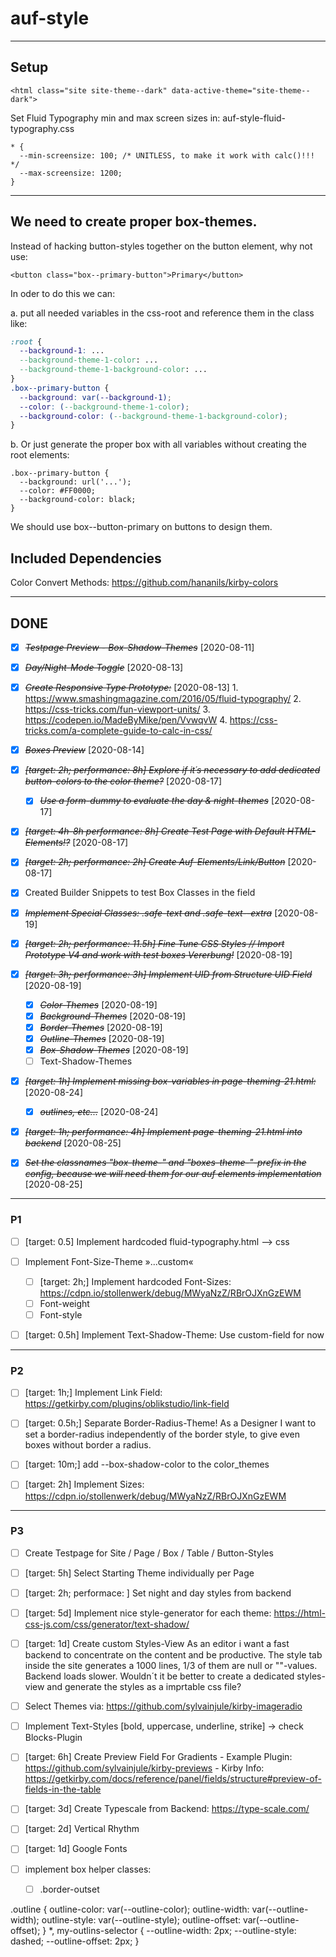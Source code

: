 # auf-style

- - - - - - - - - - - - - - - - - - - - - - - - - - - - - - - - - - - - -

## Setup

```<html class="site site-theme--dark" data-active-theme="site-theme--dark">```

Set Fluid Typography min and max screen sizes in:
auf-style-fluid-typography.css
```
* {
  --min-screensize: 100; /* UNITLESS, to make it work with calc()!!! */
  --max-screensize: 1200;
}
```


- - - - - - - - - - - - - - - - - - - - - - - - - - - - - - - - - - - - -

## We need to create proper box-themes.

Instead of hacking button-styles together on the button element, why not use:

```<button class="box--primary-button">Primary</button>```

In oder to do this we can:

a. put all needed variables in the css-root and reference them in the class like:

```css
:root {
  --background-1: ...
  --background-theme-1-color: ...
  --background-theme-1-background-color: ...
}
.box--primary-button {
  --background: var(--background-1);
  --color: (--background-theme-1-color);
  --background-color: (--background-theme-1-background-color);
}
```

b. Or just generate the proper box with all variables without creating the root elements:

```
.box--primary-button {
  --background: url('...');
  --color: #FF0000;
  --background-color: black;
}
```

We should use box--button-primary on buttons to design them.

## Included Dependencies

Color Convert Methods:
<https://github.com/hananils/kirby-colors>

- - - - - - - - - - - - - - - - - - - - - - - - - - - - - - - - - - - - -

## DONE

* [X] ~~*Testpage Preview - Box-Shadow-Themes*~~ [2020-08-11]

* [X] ~~*Day/Night-Mode Toggle*~~ [2020-08-13]

* [X] ~~*Create Responsive Type Prototype:*~~ [2020-08-13] 
      1. <https://www.smashingmagazine.com/2016/05/fluid-typography/>
      2. <https://css-tricks.com/fun-viewport-units/>
      3. <https://codepen.io/MadeByMike/pen/VvwqvW>
      4. <https://css-tricks.com/a-complete-guide-to-calc-in-css/>

* [X] ~~*Boxes Preview*~~ [2020-08-14]

* [X] ~~*[target: 2h; performance: 8h] Explore if it´s necessary to add dedicated button-colors to the color theme?*~~ [2020-08-17]
  * [X] ~~*Use a form-dummy to evaluate the day & night-themes*~~ [2020-08-17]

* [X] ~~*[target: 4h-8h performance: 8h] Create Test Page with Default HTML-Elements!?*~~ [2020-08-17]

* [X] ~~*[target: 2h; performance: 2h] Create Auf-Elements/Link/Button*~~ [2020-08-17]

* [x] Created Builder Snippets to test Box Classes in the field

* [X] ~~*Implement Special Classes: .safe-text and .safe-text--extra*~~ [2020-08-19]

* [X] ~~*[target: 2h; performance: 11.5h] Fine Tune CSS Styles // Import Prototype V4 and work with test boxes Vererbung!*~~ [2020-08-19]

* [X] ~~*[target: 3h; performance: 3h] Implement UID from Structure UID Field*~~ [2020-08-19]
    * [X] ~~*Color-Themes*~~ [2020-08-19]
    * [X] ~~*Background-Themes*~~ [2020-08-19]
    * [X] ~~*Border-Themes*~~ [2020-08-19]
    * [X] ~~*Outline-Themes*~~ [2020-08-19]
    * [X] ~~*Box-Shadow-Themes*~~ [2020-08-19]
    * [ ] Text-Shadow-Themes

* [X] ~~*[target: 1h] Implement missing box-variables in page-theming-21.html:*~~ [2020-08-24] 
  * [X] ~~*outlines, etc...*~~ [2020-08-24]

* [X] ~~*[target: 1h; performance: 4h] Implement page-theming-21.html into backend*~~ [2020-08-25]

* [X] ~~*Set the classnames "box-theme-" and "boxes-theme-"-prefix in the config, because we will need them for our auf elements implementation*~~ [2020-08-25]

- - - - - - - - - - - - - - - - - - - - - - - - - - - - - - - - - - - - -

### P1

* [ ] [target: 0.5] Implement hardcoded fluid-typography.html --> css

* [ ] Implement Font-Size-Theme »...custom«
  
  * [ ] [target: 2h;] Implement hardcoded Font-Sizes: <https://cdpn.io/stollenwerk/debug/MWyaNzZ/RBrOJXnGzEWM>
  * [ ] Font-weight
  * [ ] Font-style

* [ ] [target: 0.5h] Implement Text-Shadow-Theme: Use custom-field for now

- - - - - - - - - - - - - - - - - - - - - - - - - - - - - - - - - - - - -

### P2

* [ ] [target: 1h;] Implement Link Field: https://getkirby.com/plugins/oblikstudio/link-field

* [ ] [target: 0.5h;] Separate Border-Radius-Theme! As a Designer I want to set a border-radius independently of the border style, to give even boxes without border a radius.

* [ ] [target: 10m;] add --box-shadow-color to the color_themes

* [ ] [target: 2h] Implement Sizes: <https://cdpn.io/stollenwerk/debug/MWyaNzZ/RBrOJXnGzEWM>

- - - - - - - - - - - - - - - - - - - - - - - - - - - - - - - - - - - - -

### P3

* [ ] Create Testpage for Site / Page / Box / Table / Button-Styles

* [ ] [target: 5h] Select Starting Theme individually per Page

* [ ] [target: 2h; performace: ] Set night and day styles from backend

* [ ] [target: 5d] Implement nice style-generator for each theme: https://html-css-js.com/css/generator/text-shadow/

* [ ] [target: 1d] Create custom Styles-View
As an editor i want a fast backend to concentrate on the content and be productive. The style tab inside the site generates a 1000 lines, 1/3 of them are null or ""-values. Backend loads slower. Wouldn´t it be better to create a dedicated styles-view and generate the styles as a imprtable css file?

* [ ] Select Themes via: https://github.com/sylvainjule/kirby-imageradio

* [ ] Implement Text-Styles [bold, uppercase, underline, strike] -> check Blocks-Plugin

* [ ] [target: 6h] Create Preview Field For Gradients
      - Example Plugin: <https://github.com/sylvainjule/kirby-previews>
      - Kirby Info: <https://getkirby.com/docs/reference/panel/fields/structure#preview-of-fields-in-the-table>

* [ ] [target: 3d] Create Typescale from Backend: <https://type-scale.com/>

* [ ] [target: 2d] Vertical Rhythm

* [ ] [target: 1d] Google Fonts

* [ ] implement box helper classes:
  * [ ] .border-outset

.outline {
  outline-color: var(--outline-color);
  outline-width: var(--outline-width);
  outline-style: var(--outline-style);
  outline-offset: var(--outline-offset);
}
*, my-outlins-selector {
  --outline-width: 2px;
  --outline-style: dashed;
  --outline-offset: 2px;
}
